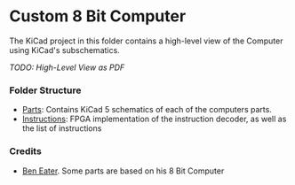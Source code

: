 # Custom 8 Bit Computer

The KiCad project in this folder contains a high-level view of the Computer using KiCad's subschematics. 

_TODO: High-Level View as PDF_

### Folder Structure
- [Parts](parts/): Contains KiCad 5 schematics of each of the computers parts.
- [Instructions](instructions/): FPGA implementation of the instruction decoder, as well as the list of instructions 

### Credits
- [Ben Eater](https://eater.net). Some parts are based on his 8 Bit Computer
